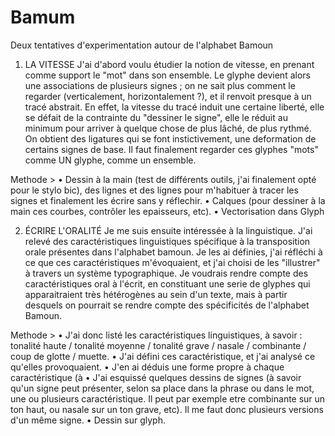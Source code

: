 # Bamum
Deux tentatives d'experimentation autour de l'alphabet Bamoun

1. LA VITESSE
J'ai d'abord voulu étudier la notion de vitesse, en prenant comme support le "mot" dans son ensemble. Le glyphe devient alors une associations de plusieurs signes ; on ne sait plus comment le regarder (verticalement, horizontalement ?), et il renvoit presque à un tracé abstrait. En effet, la vitesse du tracé induit une certaine liberté, elle se défait de la contrainte du "dessiner le signe", elle le réduit au minimum pour arriver à quelque chose de plus lâché, de plus rythmé. On obtient des ligatures qui se font instictivement, une deformation de certains signes de base. Il faut finalement regarder ces glyphes "mots" comme UN glyphe, comme un ensemble.

  Methode >
• Dessin à la main (test de différents outils, j'ai finalement opté pour le stylo bic), des lignes et des lignes pour m'habituer à tracer les signes et finalement les écrire sans y réflechir.
• Calques (pour dessiner à la main ces courbes, contrôler les epaisseurs, etc).
• Vectorisation dans Glyph
  
2. ÉCRIRE L'ORALITÉ
Je me suis ensuite intéressée à la linguistique. J'ai relevé des caractéristiques linguistiques spécifique à la transposition orale présentes dans l'alphabet bamoun. Je les ai définies, j'ai réfléchi à ce que ces caractéristiques m'évoquaient, et j'ai choisi de les "illustrer" à travers un système typographique. Je voudrais rendre compte des caractéristiques oral à l'écrit, en constituant une serie de glyphes qui apparaitraient très hétérogènes au sein d'un texte, mais à partir desquels on pourrait se rendre compte des spécificités de l'alphabet Bamoun.

  Methode >
• J'ai donc listé les caractéristiques linguistiques, à savoir : tonalité haute / tonalité moyenne / tonalité grave / nasale / combinante / coup de glotte / muette.
• J'ai défini ces caractéristique, et j'ai analysé ce qu'elles provoquaient.
• J'en ai déduis une forme propre à chaque caractéristique (à
• J'ai esquissé quelques dessins de signes (à savoir qu'un signe peut présenter, selon sa place dans la phrase ou dans le mot, une ou plusieurs caractéristique. Il peut par exemple etre combinante sur un ton haut, ou nasale sur un ton grave, etc). Il me faut donc plusieurs versions d'un même signe.
• Dessin sur glyph.
